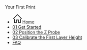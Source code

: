 Your First Print
- [![](../assets/home.svg)Home](/)
- [01 Get Started](01-get-started)
- [02 Position the Z Probe](02-position-the-z-probe)
- [03 Calibrate the First Layer Height](03-calibrate-first-layer.md)
- [FAQ](FAQ.md)